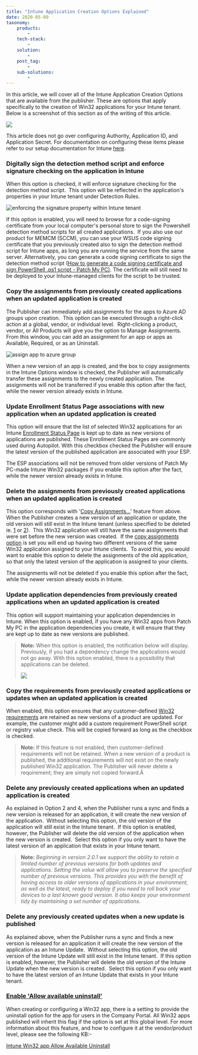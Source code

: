 ```yaml
---
title: "Intune Application Creation Options Explained"
date: 2020-05-09
taxonomy:
    products:
        - 
    tech-stack:
        - 
    solution:
        - 
    post_tag:
        - 
    sub-solutions:
        - 
---
```


In this article, we will cover all of the Intune Application Creation Options that are available from the publisher. These are options that apply specifically to the creation of Win32 applications for your Intune tenant. Below is a screenshot of this section as of the writing of this article.

![](/_images/IntuneOptions.png)

This article does not go over configuring Authority, Application ID, and Application Secret. For documentation on configuring these items please refer to our setup documentation for Intune [here](https://docs.patchmypc.com/installation-guides/intune/azure-app-registration).

### Digitally sign the detection method script and enforce signature checking on the application in Intune

When this option is checked, it will enforce signature checking for the detection method script.  This option will be reflected in the application's properties in your Intune tenant under Detection Rules.

![enforcing the signature property within Intune tenant](/_images/enforce-signature.png "enforcing the signature property within Intune tenant")

If this option is enabled, you will need to browse for a code-signing certificate from your local computer's personal store to sign the Powershell detection method scripts for all created applications.  If you also use our product for MEMCM (SCCM), you can use your WSUS code signing certificate that you previously created also to sign the detection method script for Intune apps, as long you are running the service from the same server. Alternatively, you can generate a code signing certificate to sign the detection method script ([How to generate a code signing certificate and sign PowerShell .ps1 script - Patch My PC)](https://patchmypc.com/generate-signing-cert-and-sign-powershell-ps1-script). The certificate will still need to be deployed to your Intune-managed clients for the script to be trusted.

### Copy the assignments from previously created applications when an updated application is created

The Publisher can immediately add assignments for the apps to Azure AD groups upon creation.  This option can be executed through a right-click action at a global, vendor, or individual level.  Right-clicking a product, vendor, or All Products will give you the option to Manage Assignments. From this window, you can add an assignment for an app or apps as Available, Required, or as an Uninstall.

![assign app to azure group](/_images/add-assignments.png "assign app to azure group")

When a new version of an app is created, and the box to copy assignments in the Intune Options window is checked, the Publisher will automatically transfer these assignments to the newly created application. The assignments will not be transferred if you enable this option after the fact, while the newer version already exists in Intune.

### Update Enrollment Status Page associations with new application when an updated application is created

This option will ensure that the list of selected Win32 applications for an Intune [Enrollment Status Page](https://docs.microsoft.com/en-us/mem/intune/enrollment/windows-enrollment-status#block-access-to-a-device-until-a-specific-application-is-installed) is kept up to date as new versions of applications are published. These Enrollment Status Pages are commonly used during Autopilot. With this checkbox checked the Publisher will ensure the latest version of the published application are associated with your ESP.

The ESP associations will not be removed from older versions of Patch My PC-made Intune Win32 packages if you enable this option after the fact, while the newer version already exists in Intune.

### Delete the assignments from previously created applications when an updated application is created

This option corresponds with '[Copy Assignments...](#topic2)' feature from above. When the Publisher creates a new version of an application or update, the old version will still exist in the Intune tenant (unless specified to be deleted ie. [1](#topic4) or [2](#RemovePreviousUpdate)).  This Win32 application will still have the same assignments that were set before the new version was created.  If the [copy assignments option](#topic2) is set you will end up having two different versions of the same Win32 application assigned to your Intune clients.  To avoid this, you would want to enable this option to delete the assignments of the old application, so that only the latest version of the application is assigned to your clients.

The assignments will not be deleted if you enable this option after the fact, while the newer version already exists in Intune.

### Update application dependencies from previously created applications when an updated application is created

This option will support maintaining your application dependencies in Intune. When this option is enabled, if you have any Win32 apps from Patch My PC in the application dependencies you create, it will ensure that they are kept up to date as new versions are published.

> **Note:** When this option is enabled, the notification below will display. Previously, if you had a dependency change the applications would not go away. With this option enabled, there is a possibility that applications can be deleted. 
> 
> ![](/_images/intune-app-options-2.png)

### Copy the requirements from previously created applications or updates when an updated application is created

When enabled, this option ensures that any customer-defined [Win32 requirements](https://learn.microsoft.com/en-us/mem/intune/apps/apps-win32-add#step-3-requirements) are retained as new versions of a product are updated. For example, the customer might add a custom requirement PowerShell script or registry value check. This will be copied forward as long as the checkbox is checked. 

> **Note:** If this feature is not enabled, then customer-defined requirements will not be retained. When a new version of a product is published, the additional requirements will not exist on the newly published Win32 application. The Publisher will never delete a requirement; they are simply not copied forward.Â 

### Delete any previously created applications when an updated application is created

As explained in Option 2 and 4, when the Publisher runs a sync and finds a new version is released for an application, it will create the new version of the application.  Without selecting this option, the old version of the application will still exist in the Intune tenant.  If this option is enabled, however, the Publisher will delete the old version of the application when the new version is created.  Select this option if you only want to have the latest version of an application that exists in your Intune tenant.

> **Note:** _Beginning in version 2.0.1 we support the ability to retain a limited number of previous versions for both updates and applications. Setting the value will allow you to preserve the specified number of previous versions. This provides you with the benefit of having access to older versions of applications in your environment, as well as the latest, ready to deploy if you need to roll back your devices to a last known good version. It also keeps your environment tidy by maintaining a set number of applications._

### Delete any previously created updates when a new update is published

As explained above, when the Publisher runs a sync and finds a new version is released for an application it will create the new version of the application as an Intune Update.  Without selecting this option, the old version of the Intune Update will still exist in the Intune tenant.  If this option is enabled, however, the Publisher will delete the old version of the Intune Update when the new version is created.  Select this option if you only want to have the latest version of an Intune Update that exists in your Intune tenant.

### [Enable 'Allow available uninstall'](#enableavailableuninstall)

When creating or configuring a Win32 app, there is a setting to provide the uninstall option for the app for users in the Company Portal. All Win32 apps published will inherit this flag if the option is set at this global level. For more information about this feature, and how to configure it at the vendor/product level, please see the following KB:-

[Intune Win32 app Allow Available Uninstall](https://patchmypc.com/intune-win32app-allow-available-uninstall "Intune Win32 app Allow Available Uninstall")